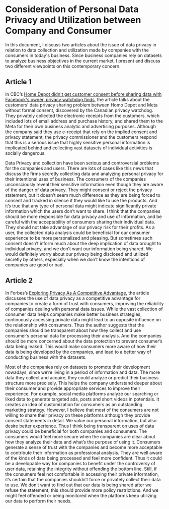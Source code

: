 # Consideration of Personal Data Privacy and Utilization between Company and Consumer
In this document, I discuss two articles about the issue of data privacy in relation to data collection and utilization made by companies with the consumers in today's business. Since business companies rely on datasets to analyze business objectives in the current market, I present and discuss two different viewpoints on this contemporary concern. 

## Article 1
In CBC’s [Home Depot didn't get customer consent before sharing data with Facebook's owner, privacy watchdog finds](https://www.cbc.ca/news/politics/home-depot-privacy-commissioner-meta-1.6726668), the article talks about the customers’ data privacy sharing problem between Homo Depot and Meta without formal consent, discovered by the Canadian privacy watchdog. They privately collected the electronic receipts from the customers, which included lots of email address and purchase history, and shared them to the Meta for their own business analytic and advertising purposes. Although the company said they use e-receipt that rely on the implied consent and privacy statement, the privacy commissioner and the customers respond that this is a serious issue that highly sensitive personal information is implicated behind and collecting vast datasets of individual activities is socially dangerous.

Data Privacy and collection have been serious and controversial problems for the companies and users. There are lots of cases like this news that discuss the firms secretly collecting data and analyzing personal privacy for their intentional uses of business. The consumers of the companies unconsciously reveal their sensitive information even though they are aware of the danger of data privacy. They might consent or reject the privacy statement, but it doesn’t seem much difference as they are being forced to consent and tracked in silence if they would like to use the products. And it’s true that any type of personal data might indicate significantly private information which the users don’t want to share. I think that the companies should be more responsible for data privacy and use of information, and be careful with the acceptability of consumers sharing their individual data. They should not take advantage of our privacy risk for their profits. As a user, the collected data analysis could be beneficial for our consumer experience to be more personalized and pleasing. But sometimes such consent doesn’t inform much about the deep implication of data brought to individual privacy, and we don’t want our information being shared. We would definitely worry about our privacy being disclosed and utilized secretly by others, especially when we don’t know the intentions of companies are good or bad.

## Article 2
In Forbes’s [Exploring Privacy As A Competitive Advantage](https://www.forbes.com/sites/forbestechcouncil/2022/09/23/exploring-privacy-as-a-competitive-advantage/?sh=67444cfd47a1), the article discusses the use of data privacy as a competitive advantage for companies to create a form of trust with consumers, improving the reliability of companies dealing with personal data issues. While the vast collection of consumer data helps companies make better business strategies, continuously accessing private data might lead to an opposite influence on the relationship with consumers. Thus the author suggests that the companies should be transparent about how they collect and use consumer’s personal data for processing their analysis. And the companies should be more concerned about the data protection to prevent consumer’s data being leaked. This would make consumers more aware of how their data is being developed by the companies, and lead to a better way of conducting business with the datasets.

Most of the companies rely on datasets to promote their development nowadays, since we’re living in a period of information and data. The more data they collect and acquire, they could analyze or predict their business structure more precisely. This helps the company understand deeper about their consumer and provide appropriate services to improve their experience. For example, social media platforms analyze our searching or liked data to generate targeted ads, posts and short videos in potentials. It creates an idea of customization for consumers as an outstanding marketing strategy. However, I believe that most of the consumers are not willing to share their privacy on these platforms although they provide consent statements in detail. We value our personal information, but also desire better experience. Thus I think being transparent on uses of data privacy could be beneficial for both companies and consumers. The consumers would feel more secure when the companies are clear about how they analyze their data and what’s the purpose of using it. Consumers generate a sense of trust with the companies and become more acceptable to contribute their information as professional analysis. They are well aware of the kinds of data being processed and feel more confident. Thus it could be a developable way for companies to benefit under the controversy of user data, retaining the integrity without offending the bottom line. Still, if the consumers feel not comfortable in accessing their private information, it’s certain that the companies shouldn’t force or privately collect their data to use. We don’t want to find out that our data is being shared after we refuse the statement, this should provide more policy restrictions. And we might feel offended or being monitored when the platforms keep utilizing our data to perform their needs.